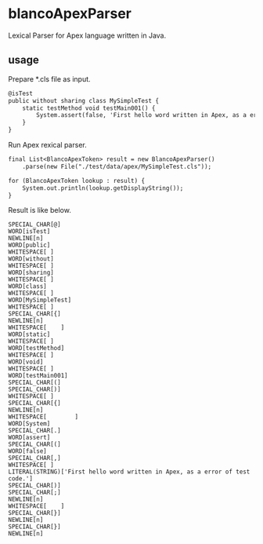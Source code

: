 # blancoApexParser
Lexical Parser for Apex language written in Java.

## usage

Prepare *.cls file as input.

```java:MySimpleTest.cls
@isTest
public without sharing class MySimpleTest {
    static testMethod void testMain001() {
        System.assert(false, 'First hello word written in Apex, as a error of test code.');
    }
}
```

Run Apex rexical parser.

```java:MySimpleTest.cls
final List<BlancoApexToken> result = new BlancoApexParser()
    .parse(new File("./test/data/apex/MySimpleTest.cls"));

for (BlancoApexToken lookup : result) {
    System.out.println(lookup.getDisplayString());
}
```

Result is like below.

```
SPECIAL_CHAR[@]
WORD[isTest]
NEWLINE[n]
WORD[public]
WHITESPACE[ ]
WORD[without]
WHITESPACE[ ]
WORD[sharing]
WHITESPACE[ ]
WORD[class]
WHITESPACE[ ]
WORD[MySimpleTest]
WHITESPACE[ ]
SPECIAL_CHAR[{]
NEWLINE[n]
WHITESPACE[    ]
WORD[static]
WHITESPACE[ ]
WORD[testMethod]
WHITESPACE[ ]
WORD[void]
WHITESPACE[ ]
WORD[testMain001]
SPECIAL_CHAR[(]
SPECIAL_CHAR[)]
WHITESPACE[ ]
SPECIAL_CHAR[{]
NEWLINE[n]
WHITESPACE[        ]
WORD[System]
SPECIAL_CHAR[.]
WORD[assert]
SPECIAL_CHAR[(]
WORD[false]
SPECIAL_CHAR[,]
WHITESPACE[ ]
LITERAL(STRING)['First hello word written in Apex, as a error of test code.']
SPECIAL_CHAR[)]
SPECIAL_CHAR[;]
NEWLINE[n]
WHITESPACE[    ]
SPECIAL_CHAR[}]
NEWLINE[n]
SPECIAL_CHAR[}]
NEWLINE[n]
```
